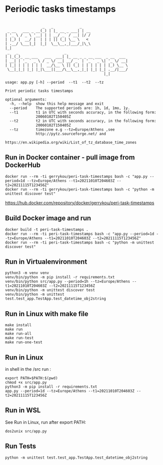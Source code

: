# Periodic tasks timestamps
```shell_

                 _   _            _    
 _ __   ___ _ __(_) | |_ __ _ ___| | __
| '_ \ / _ \ '__| | | __/ _` / __| |/ /
| |_) |  __/ |  | | | || (_| \__ \   <
| .__/ \___|_|  |_|  \__\__,_|___/_|\_\
|_|
 _   _                     _
| |_(_)_ __ ___   ___  ___| |_ __ _ _ __ ___  _ __  ___
| __| | '_ ` _ \ / _ \/ __| __/ _` | '_ ` _ \| '_ \/ __|
| |_| | | | | | |  __/\__ \ || (_| | | | | | | |_) \__ \
 \__|_|_| |_| |_|\___||___/\__\__,_|_| |_| |_| .__/|___/
                                             |_|

usage: app.py [-h] --period  --t1  --t2  --tz

Print periodic tasks timestamps

optional arguments:
  -h, --help  show this help message and exit
  --period    The supported periods are: 1h, 1d, 1mo, 1y.
  --t1        t1 in UTC with seconds accuracy, in the following form:
              20060102T150405Z
  --t2        t2 in UTC with seconds accuracy, in the following form:
              20060102T150405Z
  --tz        timezone e.g --tz=Europe/Athens ,see
              http://pytz.sourceforge.net/ and
              https://en.wikipedia.org/wiki/List_of_tz_database_time_zones
```
## Run in Docker container - pull image from DockerHub
```shell
docker run --rm -ti gerrykou/peri-task-timestamps bash -c "app.py --period=1d --tz=Europe/Athens --t1=20211010T204603Z --t2=20211115T123456Z"
docker run --rm -ti gerrykou/peri-task-timestamps bash -c "python -m unittest discover test"
```
https://hub.docker.com/repository/docker/gerrykou/peri-task-timestamps

## Build Docker image and run
```shell
docker build -t peri-task-timestamps .
docker run --rm -ti peri-task-timestamps bash -c "app.py --period=1d --tz=Europe/Athens --t1=20211010T204603Z --t2=20211115T123456Z"
docker run --rm -ti peri-task-timestamps bash -c "python -m unittest discover test"

```

## Run in Virtualenvironment
```shell
python3 -m venv venv
venv/bin/python -m pip install -r requirements.txt
venv/bin/python src/app.py --period=1h --tz=Europe/Athens --t1=20211010T204603Z --t2=20211115T123456Z   
venv/bin/python -m unittest discover test
venv/bin/python -m unittest test.test_app.TestApp.test_datetime_obj2string
```

## Run in Linux with make file
```shell
make install  
make run  
make run-all  
make run-test
make run-one-test
```

## Run in Linux
in shell in the /src run : 
```shell
export PATH=$PATH:$(pwd)   
chmod +x src/app.py  
python3 -m pip install -r requirements.txt  
app.py --period=1d --tz=Europe/Athens --t1=20211010T204603Z --t2=20211115T123456Z
```

## Run in WSL
See Run in Linux, run after export PATH:  

```shell
dos2unix src/app.py  
```

## Run Tests
```shell
python -m unittest test.test_app.TestApp.test_datetime_obj2string
```
